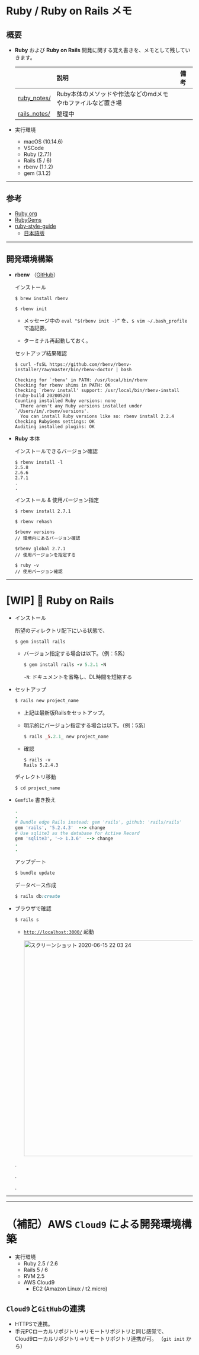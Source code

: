 # Ruby / Ruby on Rails メモ

## 概要

- __Ruby__ および __Ruby on Rails__ 開発に関する覚え書きを、メモとして残していきます。

  | | 説明 | 備考 |
  | :-- | :-- | :-- |
  | [ruby_notes/](https://github.com/miolab/ruby_rails_memo/tree/master/ruby_notes) | Ruby本体のメソッドや作法などのmdメモやrbファイルなど置き場 | |
  | [rails_notes/](https://github.com/miolab/ruby_rails_memo/tree/master/rails_notes) | 整理中 | |



- 実行環境
  - macOS (10.14.6)
  - VSCode
  - Ruby (2.7.1)
  - Rails (5 / 6)
  - rbenv (1.1.2)
  - gem (3.1.2)

---

## 参考

- [Ruby org](https://www.ruby-lang.org/ja/)
- [RubyGems](https://rubygems.org/)
- [ruby-style-guide](https://github.com/rubocop-hq/ruby-style-guide)
  - [日本語版](https://github.com/fortissimo1997/ruby-style-guide/blob/japanese/README.ja.md)

---

## 開発環境構築

- __rbenv__ （[GitHub](https://github.com/rbenv/rbenv)）

  インストール

  ```terminal
  $ brew install rbenv

  $ rbenv init
  ```

  - メッセージ中の `eval "$(rbenv init -)”` を、`$ vim ~/.bash_profile` で追記要。

  - ターミナル再起動しておく。

  セットアップ結果確認

  ```terminal
  $ curl -fsSL https://github.com/rbenv/rbenv-installer/raw/master/bin/rbenv-doctor | bash

  Checking for `rbenv' in PATH: /usr/local/bin/rbenv
  Checking for rbenv shims in PATH: OK
  Checking `rbenv install' support: /usr/local/bin/rbenv-install (ruby-build 20200520)
  Counting installed Ruby versions: none
    There aren't any Ruby versions installed under `/Users/im/.rbenv/versions'.
    You can install Ruby versions like so: rbenv install 2.2.4
  Checking RubyGems settings: OK
  Auditing installed plugins: OK
  ```

- __Ruby__ 本体

  インストールできるバージョン確認

  ```terminal
  $ rbenv install -l
  2.5.8
  2.6.6
  2.7.1
  .
  .
  ```

  インストール & 使用バージョン指定

  ```terminal
  $ rbenv install 2.7.1

  $ rbenv rehash

  $rbenv versions
  // 環境内にあるバージョン確認

  $rbenv global 2.7.1
  // 使用バージョンを指定する

  $ ruby -v
  // 使用バージョン確認
  ```

---

# [WIP] :closed_book: Ruby on Rails

- インストール

  所望のディレクトリ配下にいる状態で、

  ```ruby
  $ gem install rails
  ```

  - バージョン指定する場合は以下。（例：5系）

    ```ruby
    $ gem install rails -v 5.2.1 -N
    ```

    `-N`: ドキュメントを省略し、DL時間を短縮する

- セットアップ

  ```ruby
  $ rails new project_name
  ```

  - 上記は最新版Railsをセットアップ。

  - 明示的にバージョン指定する場合は以下。（例：5系）

    ```ruby
    $ rails _5.2.1_ new project_name
    ```

  - 確認

    ```terminal
    $ rails -v
    Rails 5.2.4.3
    ```

  ディレクトリ移動

  ```terminal
  $ cd project_name
  ```

- `Gemfile` 書き換え

  ```ruby
  .
  .
  # Bundle edge Rails instead: gem 'rails', github: 'rails/rails'
  gem 'rails', '5.2.4.3'  --> change
  # Use sqlite3 as the database for Active Record
  gem 'sqlite3', '~> 1.3.6'  --> change
  .
  .
  ```

  アップデート

  ```ruby
  $ bundle update
  ```

  データベース作成

  ```ruby
  $ rails db:create
  ```

- ブラウザで確認

  ```ruby
  $ rails s
  ```

  - [`http://localhost:3000/`](http://localhost:3000/) 起動

    <img width="582" alt="スクリーンショット 2020-06-15 22 03 24" src="https://user-images.githubusercontent.com/33124627/84660630-16a13a00-af54-11ea-8bc6-f733191ecae2.png">


  .

  .

  .

---
---

# （補記）AWS `Cloud9` による開発環境構築

- 実行環境
  - Ruby 2.5 / 2.6
  - Rails 5 / 6
  - RVM 2.5
  - AWS Cloud9
    - EC2 (Amazon Linux / t2.micro)

## `Cloud9`と`GitHub`の連携
  - HTTPSで連携。
  - 手元PCローカルリポジトリ→リモートリポジトリと同じ感覚で、  
  Cloud9ローカルリポジトリ→リモートリポジトリ連携が可。
  （`git init` から）

